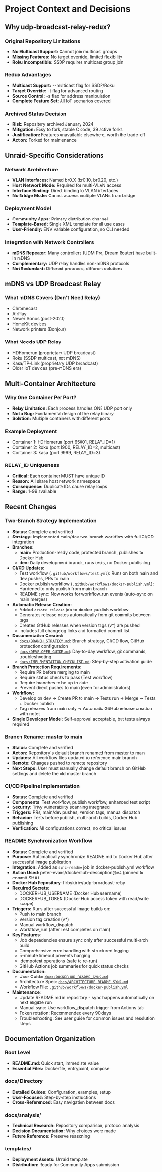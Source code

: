 # Project Context and Decisions

## Why udp-broadcast-relay-redux?

### Original Repository Limitations
- **No Multicast Support:** Cannot join multicast groups
- **Missing Features:** No target override, limited flexibility
- **Roku Incompatible:** SSDP requires multicast group join

### Redux Advantages
- **Multicast Support:** --multicast flag for SSDP/Roku
- **Target Override:** -t flag for advanced routing
- **Source Control:** -s flag for address manipulation
- **Complete Feature Set:** All IoT scenarios covered

### Archived Status Decision
- **Risk:** Repository archived January 2024
- **Mitigation:** Easy to fork, stable C code, 39 active forks
- **Justification:** Features unavailable elsewhere, worth the trade-off
- **Action:** Forked for maintenance

## Unraid-Specific Considerations

### Network Architecture
- **VLAN Interfaces:** Named br0.X (br0.10, br0.20, etc.)
- **Host Network Mode:** Required for multi-VLAN access
- **Interface Binding:** Direct binding to VLAN interfaces
- **No Bridge Mode:** Cannot access multiple VLANs from bridge

### Deployment Model
- **Community Apps:** Primary distribution channel
- **Template-Based:** Single XML template for all use cases
- **User-Friendly:** ENV variable configuration, no CLI needed

### Integration with Network Controllers
- **mDNS Repeater:** Many controllers (UDM Pro, Dream Router) have built-in mDNS
- **Complementary:** UDP relay handles non-mDNS protocols
- **Not Redundant:** Different protocols, different solutions

## mDNS vs UDP Broadcast Relay

### What mDNS Covers (Don't Need Relay)
- Chromecast
- AirPlay
- Newer Sonos (post-2020)
- HomeKit devices
- Network printers (Bonjour)

### What Needs UDP Relay
- HDHomerun (proprietary UDP broadcast)
- Roku (SSDP multicast, not mDNS)
- Kasa/TP-Link (proprietary UDP broadcast)
- Older IoT devices (pre-mDNS era)

## Multi-Container Architecture

### Why One Container Per Port?
- **Relay Limitation:** Each process handles ONE UDP port only
- **Not a Bug:** Fundamental design of the relay binary
- **Solution:** Multiple containers with different ports

### Example Deployment
- Container 1: HDHomerun (port 65001, RELAY_ID=1)
- Container 2: Roku (port 1900, RELAY_ID=2, multicast)
- Container 3: Kasa (port 9999, RELAY_ID=3)

### RELAY_ID Uniqueness
- **Critical:** Each container MUST have unique ID
- **Reason:** All share host network namespace
- **Consequence:** Duplicate IDs cause relay loops
- **Range:** 1-99 available

## Recent Changes

### Two-Branch Strategy Implementation
- **Status:** Complete and verified
- **Strategy:** Implemented main/dev two-branch workflow with full CI/CD integration
- **Branches:**
  - **main:** Production-ready code, protected branch, publishes to Docker Hub
  - **dev:** Daily development branch, runs tests, no Docker publishing
- **CI/CD Updates:**
  - Test workflow (`.github/workflows/test.yml`): Runs on both main and dev pushes, PRs to main
  - Docker publish workflow (`.github/workflows/docker-publish.yml`): Hardened to only publish from main branch
  - README sync: Now works for workflow_run events (auto-sync on main merges)
- **Automatic Release Creation:**
  - Added `create-release` job to docker-publish workflow
  - Generates release notes automatically from git commits between tags
  - Creates GitHub releases when version tags (v*) are pushed
  - Includes full changelog links and formatted commit list
- **Documentation Created:**
  - [`docs/BRANCH_STRATEGY.md`](docs/BRANCH_STRATEGY.md): Branch strategy, CI/CD flow, GitHub protection configuration
  - [`docs/DEVELOPER_GUIDE.md`](docs/DEVELOPER_GUIDE.md): Day-to-day workflow, git commands, troubleshooting
  - [`docs/IMPLEMENTATION_CHECKLIST.md`](docs/IMPLEMENTATION_CHECKLIST.md): Step-by-step activation guide
- **Branch Protection Requirements:**
  - Require PR before merging to main
  - Require status checks to pass (Test workflow)
  - Require branches to be up to date
  - Prevent direct pushes to main (even for administrators)
- **Workflow:**
  - Develop on dev → Create PR to main → Tests run → Merge → Tests + Docker publish
  - Tag releases from main only → Automatic GitHub release creation with notes
- **Single Developer Model:** Self-approval acceptable, but tests always required

### Branch Rename: master to main
- **Status:** Complete and verified
- **Action:** Repository's default branch renamed from master to main
- **Updates:** All workflow files updated to reference main branch
- **Remote:** Changes pushed to remote repository
- **Next Steps:** User must manually change default branch on GitHub settings and delete the old master branch

### CI/CD Pipeline Implementation
- **Status:** Complete and verified
- **Components:** Test workflow, publish workflow, enhanced test script
- **Security:** Trivy vulnerability scanning integrated
- **Triggers:** PRs, main/dev pushes, version tags, manual dispatch
- **Behavior:** Tests before publish, multi-arch builds, Docker Hub publishing
- **Verification:** All configurations correct, no critical issues

### README Synchronization Workflow
- **Status:** Complete and verified
- **Purpose:** Automatically synchronize README.md to Docker Hub after successful image publication
- **Integration:** Added as `sync-readme` job in docker-publish.yml workflow
- **Action Used:** peter-evans/dockerhub-description@v4 (pinned to commit SHA)
- **Docker Hub Repository:** firbykirby/udp-broadcast-relay
- **Required Secrets:**
  - DOCKERHUB_USERNAME (Docker Hub username)
  - DOCKERHUB_TOKEN (Docker Hub access token with read/write scope)
- **Triggers:** Runs after successful image builds on:
  - Push to main branch
  - Version tag creation (v*)
  - Manual workflow_dispatch
  - Workflow_run (after Test completes on main)
- **Key Features:**
  - Job dependencies ensure sync only after successful multi-arch build
  - Comprehensive error handling with structured logging
  - 5-minute timeout prevents hanging
  - Idempotent operations (safe to re-run)
  - GitHub Actions job summaries for quick status checks
- **Documentation:**
  - User Guide: [`docs/DOCKERHUB_README_SYNC.md`](docs/DOCKERHUB_README_SYNC.md)
  - Architecture Spec: [`docs/ARCHITECTURE_README_SYNC.md`](docs/ARCHITECTURE_README_SYNC.md)
  - Workflow File: [`.github/workflows/docker-publish.yml`](.github/workflows/docker-publish.yml)
- **Maintenance:**
  - Update README.md in repository - sync happens automatically on next eligible run
  - Manual sync: Use workflow_dispatch trigger from Actions tab
  - Token rotation: Recommended every 90 days
  - Troubleshooting: See user guide for common issues and resolution steps

## Documentation Organization

### Root Level
- **README.md:** Quick start, immediate value
- **Essential Files:** Dockerfile, entrypoint, compose

### docs/ Directory
- **Detailed Guides:** Configuration, examples, setup
- **User-Focused:** Step-by-step instructions
- **Cross-Referenced:** Easy navigation between docs

### docs/analysis/
- **Technical Research:** Repository comparison, protocol analysis
- **Decision Documentation:** Why choices were made
- **Future Reference:** Preserve reasoning

### templates/
- **Deployment Assets:** Unraid template
- **Distribution:** Ready for Community Apps submission